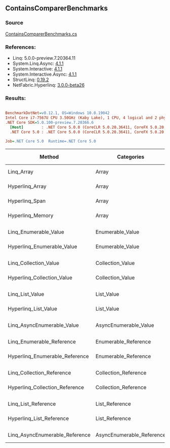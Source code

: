 ﻿## ContainsComparerBenchmarks

### Source
[ContainsComparerBenchmarks.cs](../NetFabric.Hyperlinq.Benchmarks/Benchmarks/ContainsComparerBenchmarks.cs)

### References:
- Linq: 5.0.0-preview.7.20364.11
- System.Linq.Async: [4.1.1](https://www.nuget.org/packages/System.Linq.Async/4.1.1)
- System.Interactive: [4.1.1](https://www.nuget.org/packages/System.Interactive/4.1.1)
- System.Interactive.Async: [4.1.1](https://www.nuget.org/packages/System.Interactive.Async/4.1.1)
- StructLinq: [0.19.2](https://www.nuget.org/packages/StructLinq/0.19.2)
- NetFabric.Hyperlinq: [3.0.0-beta26](https://www.nuget.org/packages/NetFabric.Hyperlinq/3.0.0-beta26)

### Results:
``` ini

BenchmarkDotNet=v0.12.1, OS=Windows 10.0.19042
Intel Core i7-7567U CPU 3.50GHz (Kaby Lake), 1 CPU, 4 logical and 2 physical cores
.NET Core SDK=5.0.100-preview.7.20366.6
  [Host]        : .NET Core 5.0.0 (CoreCLR 5.0.20.36411, CoreFX 5.0.20.36411), X64 RyuJIT
  .NET Core 5.0 : .NET Core 5.0.0 (CoreCLR 5.0.20.36411, CoreFX 5.0.20.36411), X64 RyuJIT

Job=.NET Core 5.0  Runtime=.NET Core 5.0  

```
|                         Method |                Categories | Count |       Mean |    Error |   StdDev | Ratio |  Gen 0 | Gen 1 | Gen 2 | Allocated |
|------------------------------- |-------------------------- |------ |-----------:|---------:|---------:|------:|-------:|------:|------:|----------:|
|                     Linq_Array |                     Array |   100 |   609.9 ns |  4.00 ns |  3.74 ns |  1.00 | 0.0153 |     - |     - |      32 B |
|                Hyperlinq_Array |                     Array |   100 |   247.2 ns |  1.69 ns |  1.58 ns |  0.41 |      - |     - |     - |         - |
|                 Hyperlinq_Span |                     Array |   100 |   222.9 ns |  0.98 ns |  0.82 ns |  0.37 |      - |     - |     - |         - |
|               Hyperlinq_Memory |                     Array |   100 |   223.7 ns |  0.66 ns |  0.55 ns |  0.37 |      - |     - |     - |         - |
|                                |                           |       |            |          |          |       |        |       |       |           |
|          Linq_Enumerable_Value |          Enumerable_Value |   100 |   821.9 ns |  6.91 ns |  6.47 ns |  1.00 | 0.0153 |     - |     - |      32 B |
|     Hyperlinq_Enumerable_Value |          Enumerable_Value |   100 |   310.8 ns |  2.54 ns |  2.37 ns |  0.38 |      - |     - |     - |         - |
|                                |                           |       |            |          |          |       |        |       |       |           |
|          Linq_Collection_Value |          Collection_Value |   100 |   823.0 ns |  6.47 ns |  5.40 ns |  1.00 | 0.0153 |     - |     - |      32 B |
|     Hyperlinq_Collection_Value |          Collection_Value |   100 |   228.9 ns |  1.47 ns |  1.37 ns |  0.28 |      - |     - |     - |         - |
|                                |                           |       |            |          |          |       |        |       |       |           |
|                Linq_List_Value |                List_Value |   100 |   821.4 ns |  7.38 ns |  6.16 ns |  1.00 | 0.0153 |     - |     - |      32 B |
|           Hyperlinq_List_Value |                List_Value |   100 |   394.7 ns |  2.28 ns |  2.02 ns |  0.48 |      - |     - |     - |         - |
|                                |                           |       |            |          |          |       |        |       |       |           |
|     Linq_AsyncEnumerable_Value |     AsyncEnumerable_Value |   100 | 2,195.0 ns | 14.18 ns | 13.26 ns |  1.00 | 0.0191 |     - |     - |      40 B |
|                                |                           |       |            |          |          |       |        |       |       |           |
|      Linq_Enumerable_Reference |      Enumerable_Reference |   100 |   601.0 ns |  2.61 ns |  2.18 ns |  1.00 | 0.0153 |     - |     - |      32 B |
| Hyperlinq_Enumerable_Reference |      Enumerable_Reference |   100 |   575.0 ns |  4.24 ns |  3.54 ns |  0.96 | 0.0153 |     - |     - |      32 B |
|                                |                           |       |            |          |          |       |        |       |       |           |
|      Linq_Collection_Reference |      Collection_Reference |   100 |   604.0 ns |  3.28 ns |  3.07 ns |  1.00 | 0.0153 |     - |     - |      32 B |
| Hyperlinq_Collection_Reference |      Collection_Reference |   100 |   582.4 ns |  2.72 ns |  2.27 ns |  0.96 | 0.0153 |     - |     - |      32 B |
|                                |                           |       |            |          |          |       |        |       |       |           |
|            Linq_List_Reference |            List_Reference |   100 |   601.3 ns |  3.18 ns |  2.82 ns |  1.00 | 0.0153 |     - |     - |      32 B |
|       Hyperlinq_List_Reference |            List_Reference |   100 |   394.9 ns |  2.16 ns |  1.91 ns |  0.66 |      - |     - |     - |         - |
|                                |                           |       |            |          |          |       |        |       |       |           |
| Linq_AsyncEnumerable_Reference | AsyncEnumerable_Reference |   100 | 2,058.3 ns |  5.71 ns |  5.06 ns |  1.00 | 0.0191 |     - |     - |      40 B |
